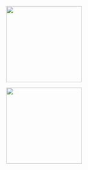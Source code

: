 
<p align="center">
  <img src="https://github.com/nargesyaghoubi-ygh/teste/blob/main/images/Untitled%20design.gif" width="200px" hight="300px" />
</p>


<p align="center">
  <img src="https://github.com/nargesyaghoubi-ygh/teste/blob/main/video_pocket.mp4" width="200px" hight="300px" />
</p>
